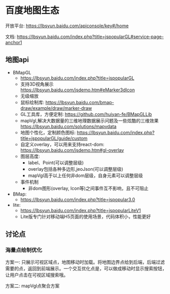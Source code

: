 # 百度地图生态

开放平台: <https://lbsyun.baidu.com/apiconsole/key#/home>

文档: <https://lbsyun.baidu.com/index.php?title=jspopularGL#service-page-anchor1>

## 地图api

- BMapGL
  - <https://lbsyun.baidu.com/index.php?title=jspopularGL>
  - 支持3D视角展示 <https://lbsyun.baidu.com/jsdemo.htm#eMarker3dIcon>
  - 无级缩放
  - 鼠标绘制库: <https://lbsyun.baidu.com/bmap-draw/example/draw/marker-draw>
  - GL工具库，方便定制: <https://github.com/huiyan-fe/BMapGLLib>
  - mapVgl,解决大数据量的三维地理数据展示问题及一些炫酷的三维效果<https://lbsyun.baidu.com/solutions/mapvdata>
  - 地图个性化，定制颜色图标: <https://lbsyun.baidu.com/index.php?title=jspopularGL/guide/custom>
  - 自定义overlay，可以用来支持react-dom: <https://lbsyun.baidu.com/jsdemo.htm#gl-overlay>
  - 图层高度:
    - label、Point(可以调整层级)
    - overlay包括各种多边形,jeoJson(可以调整层级)
    - mapVgl高于以上任何非dom层级，自身元素可以调整层级
  - 事件机制
    - 非dom图形(overlay, Icon等)之间事件互不影响，且不可阻止
- BMap:
  - <https://lbsyun.baidu.com/index.php?title=jspopular3.0>
- lite:
  - <https://lbsyun.baidu.com/index.php?title=jspopularLiteV1>
  - Lite版专门针对移动端H5页面的使用场景，代码体积小，性能更好

## 讨论点

### 海量点绘制优化

方案一: 只展示可视区域点，地图移动时加载。将地图边界点给到后端，后端过滤需要的点，返回到前端展示。一个交互优化点是，可以做成移动时显示搜索按钮，让用户点击在可视区域搜索哦。

方案二: mapVgl点聚合方案
